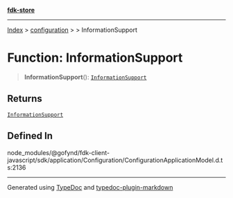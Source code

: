 [**fdk-store**](../../../README.md)
***

[Index](../../../API.md) > [configuration](../../README.md) > [<internal>](../README.md) > InformationSupport

# Function: InformationSupport

> **InformationSupport**(): [`InformationSupport`](../type-aliases/type-alias.InformationSupport.md)

## Returns

[`InformationSupport`](../type-aliases/type-alias.InformationSupport.md)

## Defined In

node\_modules/@gofynd/fdk-client-javascript/sdk/application/Configuration/ConfigurationApplicationModel.d.ts:2136

***
Generated using [TypeDoc](https://typedoc.org/) and [typedoc-plugin-markdown](https://www.npmjs.com/package/typedoc-plugin-markdown)
